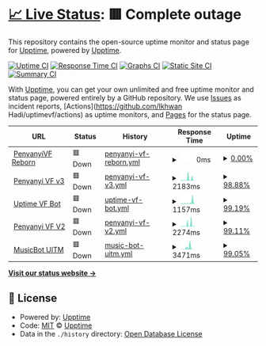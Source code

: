 # [📈 Live Status](https://upptime.github.io/upptime): <!--live status--> **🟥 Complete outage**

This repository contains the open-source uptime monitor and status page for [Upptime](https://upptime.js.org), powered by [Upptime](https://github.com/upptime/upptime).

[![Uptime CI](https://github.com/ikhwan32/uptimevf/workflows/Uptime%20CI/badge.svg)](https://github.com/ikhwan32/uptimevf/actions?query=workflow%3A%22Uptime+CI%22)
[![Response Time CI](https://github.com/ikhwan32/uptimevf/workflows/Response%20Time%20CI/badge.svg)](https://github.com/ikhwan32/uptimevf/actions?query=workflow%3A%22Response+Time+CI%22)
[![Graphs CI](https://github.com/ikhwan32/uptimevf/workflows/Graphs%20CI/badge.svg)](https://github.com/ikhwan32/uptimevf/actions?query=workflow%3A%22Graphs+CI%22)
[![Static Site CI](https://github.com/ikhwan32/uptimevf/workflows/Static%20Site%20CI/badge.svg)](https://github.com/ikhwan32/uptimevf/actions?query=workflow%3A%22Static+Site+CI%22)
[![Summary CI](https://github.com/ikhwan32/uptimevf/workflows/Summary%20CI/badge.svg)](https://github.com/ikhwan32/uptimevf/actions?query=workflow%3A%22Summary+CI%22)

With [Upptime](https://upptime.js.org), you can get your own unlimited and free uptime monitor and status page, powered entirely by a GitHub repository. We use [Issues](https://github.com/upptime/upptime/issues) as incident reports, [Actions](https://github.com/Ikhwan Hadi/uptimevf/actions) as uptime monitors, and [Pages](https://upptime.github.io/upptime) for the status page.

<!--start: status pages-->
<!-- This summary is generated by Upptime (https://github.com/upptime/upptime) -->
<!-- Do not edit this manually, your changes will be overwritten -->
<!-- prettier-ignore -->
| URL | Status | History | Response Time | Uptime |
| --- | ------ | ------- | ------------- | ------ |
| <img alt="" src="https://icons.duckduckgo.com/ip3/vfreborn.nexter32.repl.co.ico" height="13"> [PenyanyiVF Reborn](https://vfreborn.nexter32.repl.co) | 🟥 Down | [penyanyi-vf-reborn.yml](https://github.com/ikhwan32/uptimevf/commits/HEAD/history/penyanyi-vf-reborn.yml) | <details><summary><img alt="Response time graph" src="./graphs/penyanyi-vf-reborn/response-time-week.png" height="20"> 0ms</summary><br><a href="https://ikhwan32.github.io/uptimevf/history/penyanyi-vf-reborn"><img alt="Response time 1753" src="https://img.shields.io/endpoint?url=https%3A%2F%2Fraw.githubusercontent.com%2Fikhwan32%2Fuptimevf%2FHEAD%2Fapi%2Fpenyanyi-vf-reborn%2Fresponse-time.json"></a><br><a href="https://ikhwan32.github.io/uptimevf/history/penyanyi-vf-reborn"><img alt="24-hour response time 0" src="https://img.shields.io/endpoint?url=https%3A%2F%2Fraw.githubusercontent.com%2Fikhwan32%2Fuptimevf%2FHEAD%2Fapi%2Fpenyanyi-vf-reborn%2Fresponse-time-day.json"></a><br><a href="https://ikhwan32.github.io/uptimevf/history/penyanyi-vf-reborn"><img alt="7-day response time 0" src="https://img.shields.io/endpoint?url=https%3A%2F%2Fraw.githubusercontent.com%2Fikhwan32%2Fuptimevf%2FHEAD%2Fapi%2Fpenyanyi-vf-reborn%2Fresponse-time-week.json"></a><br><a href="https://ikhwan32.github.io/uptimevf/history/penyanyi-vf-reborn"><img alt="30-day response time 0" src="https://img.shields.io/endpoint?url=https%3A%2F%2Fraw.githubusercontent.com%2Fikhwan32%2Fuptimevf%2FHEAD%2Fapi%2Fpenyanyi-vf-reborn%2Fresponse-time-month.json"></a><br><a href="https://ikhwan32.github.io/uptimevf/history/penyanyi-vf-reborn"><img alt="1-year response time 2162" src="https://img.shields.io/endpoint?url=https%3A%2F%2Fraw.githubusercontent.com%2Fikhwan32%2Fuptimevf%2FHEAD%2Fapi%2Fpenyanyi-vf-reborn%2Fresponse-time-year.json"></a></details> | <details><summary><a href="https://ikhwan32.github.io/uptimevf/history/penyanyi-vf-reborn">0.00%</a></summary><a href="https://ikhwan32.github.io/uptimevf/history/penyanyi-vf-reborn"><img alt="All-time uptime 0.00%" src="https://img.shields.io/endpoint?url=https%3A%2F%2Fraw.githubusercontent.com%2Fikhwan32%2Fuptimevf%2FHEAD%2Fapi%2Fpenyanyi-vf-reborn%2Fuptime.json"></a><br><a href="https://ikhwan32.github.io/uptimevf/history/penyanyi-vf-reborn"><img alt="24-hour uptime 0.00%" src="https://img.shields.io/endpoint?url=https%3A%2F%2Fraw.githubusercontent.com%2Fikhwan32%2Fuptimevf%2FHEAD%2Fapi%2Fpenyanyi-vf-reborn%2Fuptime-day.json"></a><br><a href="https://ikhwan32.github.io/uptimevf/history/penyanyi-vf-reborn"><img alt="7-day uptime 0.00%" src="https://img.shields.io/endpoint?url=https%3A%2F%2Fraw.githubusercontent.com%2Fikhwan32%2Fuptimevf%2FHEAD%2Fapi%2Fpenyanyi-vf-reborn%2Fuptime-week.json"></a><br><a href="https://ikhwan32.github.io/uptimevf/history/penyanyi-vf-reborn"><img alt="30-day uptime 7.96%" src="https://img.shields.io/endpoint?url=https%3A%2F%2Fraw.githubusercontent.com%2Fikhwan32%2Fuptimevf%2FHEAD%2Fapi%2Fpenyanyi-vf-reborn%2Fuptime-month.json"></a><br><a href="https://ikhwan32.github.io/uptimevf/history/penyanyi-vf-reborn"><img alt="1-year uptime 0.00%" src="https://img.shields.io/endpoint?url=https%3A%2F%2Fraw.githubusercontent.com%2Fikhwan32%2Fuptimevf%2FHEAD%2Fapi%2Fpenyanyi-vf-reborn%2Fuptime-year.json"></a></details>
| <img alt="" src="https://icons.duckduckgo.com/ip3/discord-musicbot.nexter32.repl.co.ico" height="13"> [Penyanyi VF v3](https://discord-musicbot.nexter32.repl.co) | 🟥 Down | [penyanyi-vf-v3.yml](https://github.com/ikhwan32/uptimevf/commits/HEAD/history/penyanyi-vf-v3.yml) | <details><summary><img alt="Response time graph" src="./graphs/penyanyi-vf-v3/response-time-week.png" height="20"> 2183ms</summary><br><a href="https://ikhwan32.github.io/uptimevf/history/penyanyi-vf-v3"><img alt="Response time 2847" src="https://img.shields.io/endpoint?url=https%3A%2F%2Fraw.githubusercontent.com%2Fikhwan32%2Fuptimevf%2FHEAD%2Fapi%2Fpenyanyi-vf-v3%2Fresponse-time.json"></a><br><a href="https://ikhwan32.github.io/uptimevf/history/penyanyi-vf-v3"><img alt="24-hour response time 473" src="https://img.shields.io/endpoint?url=https%3A%2F%2Fraw.githubusercontent.com%2Fikhwan32%2Fuptimevf%2FHEAD%2Fapi%2Fpenyanyi-vf-v3%2Fresponse-time-day.json"></a><br><a href="https://ikhwan32.github.io/uptimevf/history/penyanyi-vf-v3"><img alt="7-day response time 2183" src="https://img.shields.io/endpoint?url=https%3A%2F%2Fraw.githubusercontent.com%2Fikhwan32%2Fuptimevf%2FHEAD%2Fapi%2Fpenyanyi-vf-v3%2Fresponse-time-week.json"></a><br><a href="https://ikhwan32.github.io/uptimevf/history/penyanyi-vf-v3"><img alt="30-day response time 975" src="https://img.shields.io/endpoint?url=https%3A%2F%2Fraw.githubusercontent.com%2Fikhwan32%2Fuptimevf%2FHEAD%2Fapi%2Fpenyanyi-vf-v3%2Fresponse-time-month.json"></a><br><a href="https://ikhwan32.github.io/uptimevf/history/penyanyi-vf-v3"><img alt="1-year response time 2899" src="https://img.shields.io/endpoint?url=https%3A%2F%2Fraw.githubusercontent.com%2Fikhwan32%2Fuptimevf%2FHEAD%2Fapi%2Fpenyanyi-vf-v3%2Fresponse-time-year.json"></a></details> | <details><summary><a href="https://ikhwan32.github.io/uptimevf/history/penyanyi-vf-v3">98.88%</a></summary><a href="https://ikhwan32.github.io/uptimevf/history/penyanyi-vf-v3"><img alt="All-time uptime 99.03%" src="https://img.shields.io/endpoint?url=https%3A%2F%2Fraw.githubusercontent.com%2Fikhwan32%2Fuptimevf%2FHEAD%2Fapi%2Fpenyanyi-vf-v3%2Fuptime.json"></a><br><a href="https://ikhwan32.github.io/uptimevf/history/penyanyi-vf-v3"><img alt="24-hour uptime 99.90%" src="https://img.shields.io/endpoint?url=https%3A%2F%2Fraw.githubusercontent.com%2Fikhwan32%2Fuptimevf%2FHEAD%2Fapi%2Fpenyanyi-vf-v3%2Fuptime-day.json"></a><br><a href="https://ikhwan32.github.io/uptimevf/history/penyanyi-vf-v3"><img alt="7-day uptime 98.88%" src="https://img.shields.io/endpoint?url=https%3A%2F%2Fraw.githubusercontent.com%2Fikhwan32%2Fuptimevf%2FHEAD%2Fapi%2Fpenyanyi-vf-v3%2Fuptime-week.json"></a><br><a href="https://ikhwan32.github.io/uptimevf/history/penyanyi-vf-v3"><img alt="30-day uptime 99.68%" src="https://img.shields.io/endpoint?url=https%3A%2F%2Fraw.githubusercontent.com%2Fikhwan32%2Fuptimevf%2FHEAD%2Fapi%2Fpenyanyi-vf-v3%2Fuptime-month.json"></a><br><a href="https://ikhwan32.github.io/uptimevf/history/penyanyi-vf-v3"><img alt="1-year uptime 98.49%" src="https://img.shields.io/endpoint?url=https%3A%2F%2Fraw.githubusercontent.com%2Fikhwan32%2Fuptimevf%2FHEAD%2Fapi%2Fpenyanyi-vf-v3%2Fuptime-year.json"></a></details>
| <img alt="" src="https://icons.duckduckgo.com/ip3/uptime-discord-bot.nexter32.repl.co.ico" height="13"> [Uptime VF Bot](https://uptime-discord-bot.nexter32.repl.co) | 🟥 Down | [uptime-vf-bot.yml](https://github.com/ikhwan32/uptimevf/commits/HEAD/history/uptime-vf-bot.yml) | <details><summary><img alt="Response time graph" src="./graphs/uptime-vf-bot/response-time-week.png" height="20"> 1157ms</summary><br><a href="https://ikhwan32.github.io/uptimevf/history/uptime-vf-bot"><img alt="Response time 2845" src="https://img.shields.io/endpoint?url=https%3A%2F%2Fraw.githubusercontent.com%2Fikhwan32%2Fuptimevf%2FHEAD%2Fapi%2Fuptime-vf-bot%2Fresponse-time.json"></a><br><a href="https://ikhwan32.github.io/uptimevf/history/uptime-vf-bot"><img alt="24-hour response time 563" src="https://img.shields.io/endpoint?url=https%3A%2F%2Fraw.githubusercontent.com%2Fikhwan32%2Fuptimevf%2FHEAD%2Fapi%2Fuptime-vf-bot%2Fresponse-time-day.json"></a><br><a href="https://ikhwan32.github.io/uptimevf/history/uptime-vf-bot"><img alt="7-day response time 1157" src="https://img.shields.io/endpoint?url=https%3A%2F%2Fraw.githubusercontent.com%2Fikhwan32%2Fuptimevf%2FHEAD%2Fapi%2Fuptime-vf-bot%2Fresponse-time-week.json"></a><br><a href="https://ikhwan32.github.io/uptimevf/history/uptime-vf-bot"><img alt="30-day response time 621" src="https://img.shields.io/endpoint?url=https%3A%2F%2Fraw.githubusercontent.com%2Fikhwan32%2Fuptimevf%2FHEAD%2Fapi%2Fuptime-vf-bot%2Fresponse-time-month.json"></a><br><a href="https://ikhwan32.github.io/uptimevf/history/uptime-vf-bot"><img alt="1-year response time 2781" src="https://img.shields.io/endpoint?url=https%3A%2F%2Fraw.githubusercontent.com%2Fikhwan32%2Fuptimevf%2FHEAD%2Fapi%2Fuptime-vf-bot%2Fresponse-time-year.json"></a></details> | <details><summary><a href="https://ikhwan32.github.io/uptimevf/history/uptime-vf-bot">99.19%</a></summary><a href="https://ikhwan32.github.io/uptimevf/history/uptime-vf-bot"><img alt="All-time uptime 99.04%" src="https://img.shields.io/endpoint?url=https%3A%2F%2Fraw.githubusercontent.com%2Fikhwan32%2Fuptimevf%2FHEAD%2Fapi%2Fuptime-vf-bot%2Fuptime.json"></a><br><a href="https://ikhwan32.github.io/uptimevf/history/uptime-vf-bot"><img alt="24-hour uptime 99.93%" src="https://img.shields.io/endpoint?url=https%3A%2F%2Fraw.githubusercontent.com%2Fikhwan32%2Fuptimevf%2FHEAD%2Fapi%2Fuptime-vf-bot%2Fuptime-day.json"></a><br><a href="https://ikhwan32.github.io/uptimevf/history/uptime-vf-bot"><img alt="7-day uptime 99.19%" src="https://img.shields.io/endpoint?url=https%3A%2F%2Fraw.githubusercontent.com%2Fikhwan32%2Fuptimevf%2FHEAD%2Fapi%2Fuptime-vf-bot%2Fuptime-week.json"></a><br><a href="https://ikhwan32.github.io/uptimevf/history/uptime-vf-bot"><img alt="30-day uptime 99.75%" src="https://img.shields.io/endpoint?url=https%3A%2F%2Fraw.githubusercontent.com%2Fikhwan32%2Fuptimevf%2FHEAD%2Fapi%2Fuptime-vf-bot%2Fuptime-month.json"></a><br><a href="https://ikhwan32.github.io/uptimevf/history/uptime-vf-bot"><img alt="1-year uptime 98.28%" src="https://img.shields.io/endpoint?url=https%3A%2F%2Fraw.githubusercontent.com%2Fikhwan32%2Fuptimevf%2FHEAD%2Fapi%2Fuptime-vf-bot%2Fuptime-year.json"></a></details>
| <img alt="" src="https://icons.duckduckgo.com/ip3/evobot-1.nexter32.repl.co.ico" height="13"> [Penyanyi VF V2](https://evobot-1.nexter32.repl.co) | 🟥 Down | [penyanyi-vf-v2.yml](https://github.com/ikhwan32/uptimevf/commits/HEAD/history/penyanyi-vf-v2.yml) | <details><summary><img alt="Response time graph" src="./graphs/penyanyi-vf-v2/response-time-week.png" height="20"> 2274ms</summary><br><a href="https://ikhwan32.github.io/uptimevf/history/penyanyi-vf-v2"><img alt="Response time 3321" src="https://img.shields.io/endpoint?url=https%3A%2F%2Fraw.githubusercontent.com%2Fikhwan32%2Fuptimevf%2FHEAD%2Fapi%2Fpenyanyi-vf-v2%2Fresponse-time.json"></a><br><a href="https://ikhwan32.github.io/uptimevf/history/penyanyi-vf-v2"><img alt="24-hour response time 579" src="https://img.shields.io/endpoint?url=https%3A%2F%2Fraw.githubusercontent.com%2Fikhwan32%2Fuptimevf%2FHEAD%2Fapi%2Fpenyanyi-vf-v2%2Fresponse-time-day.json"></a><br><a href="https://ikhwan32.github.io/uptimevf/history/penyanyi-vf-v2"><img alt="7-day response time 2274" src="https://img.shields.io/endpoint?url=https%3A%2F%2Fraw.githubusercontent.com%2Fikhwan32%2Fuptimevf%2FHEAD%2Fapi%2Fpenyanyi-vf-v2%2Fresponse-time-week.json"></a><br><a href="https://ikhwan32.github.io/uptimevf/history/penyanyi-vf-v2"><img alt="30-day response time 986" src="https://img.shields.io/endpoint?url=https%3A%2F%2Fraw.githubusercontent.com%2Fikhwan32%2Fuptimevf%2FHEAD%2Fapi%2Fpenyanyi-vf-v2%2Fresponse-time-month.json"></a><br><a href="https://ikhwan32.github.io/uptimevf/history/penyanyi-vf-v2"><img alt="1-year response time 3363" src="https://img.shields.io/endpoint?url=https%3A%2F%2Fraw.githubusercontent.com%2Fikhwan32%2Fuptimevf%2FHEAD%2Fapi%2Fpenyanyi-vf-v2%2Fresponse-time-year.json"></a></details> | <details><summary><a href="https://ikhwan32.github.io/uptimevf/history/penyanyi-vf-v2">99.11%</a></summary><a href="https://ikhwan32.github.io/uptimevf/history/penyanyi-vf-v2"><img alt="All-time uptime 98.86%" src="https://img.shields.io/endpoint?url=https%3A%2F%2Fraw.githubusercontent.com%2Fikhwan32%2Fuptimevf%2FHEAD%2Fapi%2Fpenyanyi-vf-v2%2Fuptime.json"></a><br><a href="https://ikhwan32.github.io/uptimevf/history/penyanyi-vf-v2"><img alt="24-hour uptime 99.94%" src="https://img.shields.io/endpoint?url=https%3A%2F%2Fraw.githubusercontent.com%2Fikhwan32%2Fuptimevf%2FHEAD%2Fapi%2Fpenyanyi-vf-v2%2Fuptime-day.json"></a><br><a href="https://ikhwan32.github.io/uptimevf/history/penyanyi-vf-v2"><img alt="7-day uptime 99.11%" src="https://img.shields.io/endpoint?url=https%3A%2F%2Fraw.githubusercontent.com%2Fikhwan32%2Fuptimevf%2FHEAD%2Fapi%2Fpenyanyi-vf-v2%2Fuptime-week.json"></a><br><a href="https://ikhwan32.github.io/uptimevf/history/penyanyi-vf-v2"><img alt="30-day uptime 99.73%" src="https://img.shields.io/endpoint?url=https%3A%2F%2Fraw.githubusercontent.com%2Fikhwan32%2Fuptimevf%2FHEAD%2Fapi%2Fpenyanyi-vf-v2%2Fuptime-month.json"></a><br><a href="https://ikhwan32.github.io/uptimevf/history/penyanyi-vf-v2"><img alt="1-year uptime 97.96%" src="https://img.shields.io/endpoint?url=https%3A%2F%2Fraw.githubusercontent.com%2Fikhwan32%2Fuptimevf%2FHEAD%2Fapi%2Fpenyanyi-vf-v2%2Fuptime-year.json"></a></details>
| <img alt="" src="https://icons.duckduckgo.com/ip3/musicbot-uitm.nexter32.repl.co.ico" height="13"> [MusicBot UITM](https://MusicBot-UITM.nexter32.repl.co) | 🟥 Down | [music-bot-uitm.yml](https://github.com/ikhwan32/uptimevf/commits/HEAD/history/music-bot-uitm.yml) | <details><summary><img alt="Response time graph" src="./graphs/music-bot-uitm/response-time-week.png" height="20"> 3471ms</summary><br><a href="https://ikhwan32.github.io/uptimevf/history/music-bot-uitm"><img alt="Response time 3079" src="https://img.shields.io/endpoint?url=https%3A%2F%2Fraw.githubusercontent.com%2Fikhwan32%2Fuptimevf%2FHEAD%2Fapi%2Fmusic-bot-uitm%2Fresponse-time.json"></a><br><a href="https://ikhwan32.github.io/uptimevf/history/music-bot-uitm"><img alt="24-hour response time 200" src="https://img.shields.io/endpoint?url=https%3A%2F%2Fraw.githubusercontent.com%2Fikhwan32%2Fuptimevf%2FHEAD%2Fapi%2Fmusic-bot-uitm%2Fresponse-time-day.json"></a><br><a href="https://ikhwan32.github.io/uptimevf/history/music-bot-uitm"><img alt="7-day response time 3471" src="https://img.shields.io/endpoint?url=https%3A%2F%2Fraw.githubusercontent.com%2Fikhwan32%2Fuptimevf%2FHEAD%2Fapi%2Fmusic-bot-uitm%2Fresponse-time-week.json"></a><br><a href="https://ikhwan32.github.io/uptimevf/history/music-bot-uitm"><img alt="30-day response time 1238" src="https://img.shields.io/endpoint?url=https%3A%2F%2Fraw.githubusercontent.com%2Fikhwan32%2Fuptimevf%2FHEAD%2Fapi%2Fmusic-bot-uitm%2Fresponse-time-month.json"></a><br><a href="https://ikhwan32.github.io/uptimevf/history/music-bot-uitm"><img alt="1-year response time 3080" src="https://img.shields.io/endpoint?url=https%3A%2F%2Fraw.githubusercontent.com%2Fikhwan32%2Fuptimevf%2FHEAD%2Fapi%2Fmusic-bot-uitm%2Fresponse-time-year.json"></a></details> | <details><summary><a href="https://ikhwan32.github.io/uptimevf/history/music-bot-uitm">99.05%</a></summary><a href="https://ikhwan32.github.io/uptimevf/history/music-bot-uitm"><img alt="All-time uptime 99.11%" src="https://img.shields.io/endpoint?url=https%3A%2F%2Fraw.githubusercontent.com%2Fikhwan32%2Fuptimevf%2FHEAD%2Fapi%2Fmusic-bot-uitm%2Fuptime.json"></a><br><a href="https://ikhwan32.github.io/uptimevf/history/music-bot-uitm"><img alt="24-hour uptime 99.97%" src="https://img.shields.io/endpoint?url=https%3A%2F%2Fraw.githubusercontent.com%2Fikhwan32%2Fuptimevf%2FHEAD%2Fapi%2Fmusic-bot-uitm%2Fuptime-day.json"></a><br><a href="https://ikhwan32.github.io/uptimevf/history/music-bot-uitm"><img alt="7-day uptime 99.05%" src="https://img.shields.io/endpoint?url=https%3A%2F%2Fraw.githubusercontent.com%2Fikhwan32%2Fuptimevf%2FHEAD%2Fapi%2Fmusic-bot-uitm%2Fuptime-week.json"></a><br><a href="https://ikhwan32.github.io/uptimevf/history/music-bot-uitm"><img alt="30-day uptime 99.72%" src="https://img.shields.io/endpoint?url=https%3A%2F%2Fraw.githubusercontent.com%2Fikhwan32%2Fuptimevf%2FHEAD%2Fapi%2Fmusic-bot-uitm%2Fuptime-month.json"></a><br><a href="https://ikhwan32.github.io/uptimevf/history/music-bot-uitm"><img alt="1-year uptime 98.67%" src="https://img.shields.io/endpoint?url=https%3A%2F%2Fraw.githubusercontent.com%2Fikhwan32%2Fuptimevf%2FHEAD%2Fapi%2Fmusic-bot-uitm%2Fuptime-year.json"></a></details>

<!--end: status pages-->

[**Visit our status website →**](https://upptime.github.io/upptime)

## 📄 License

- Powered by: [Upptime](https://github.com/upptime/upptime)
- Code: [MIT](./LICENSE) © [Upptime](https://upptime.js.org)
- Data in the `./history` directory: [Open Database License](https://opendatacommons.org/licenses/odbl/1-0/)
